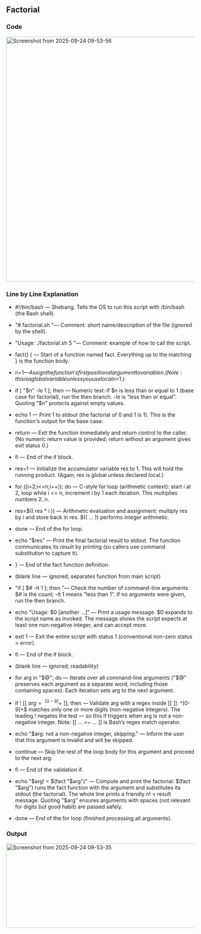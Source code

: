 ## Factorial

### Code
<img width="707" height="655" alt="Screenshot from 2025-09-24 09-53-56" src="https://github.com/user-attachments/assets/133cb224-1793-47c6-9be6-4bf1bfed09eb" />


### Line by Line Explanation
-  #!/bin/bash — Shebang. Tells the OS to run this script with /bin/bash (the Bash shell).

- "# factorial.sh "— Comment: short name/description of the file (ignored by the shell).

- "Usage: ./factorial.sh 5 "— Comment: example of how to call the script.

- fact() { — Start of a function named fact. Everything up to the matching } is the function body.

- n=$1 — Assign the function's first positional argument to variable n. (Note: this is a global variable unless you use local n=$1.)

- if [ "$n" -le 1 ]; then — Numeric test: if $n is less than or equal to 1 (base case for factorial), run the then branch. -le is “less than or equal”. Quoting "$n" protects against empty values.

- echo 1 — Print 1 to stdout (the factorial of 0 and 1 is 1). This is the function's output for the base case.

- return — Exit the function immediately and return control to the caller. (No numeric return value is provided; return without an argument gives exit status 0.)

- fi — End of the if block.

- res=1 — Initialize the accumulator variable res to 1. This will hold the running product. (Again, res is global unless declared local.)

- for ((i=2;i<=n;i++)); do — C-style for loop (arithmetic context): start i at 2, loop while i <= n, increment i by 1 each iteration. This multiplies numbers 2..n.

- res=$(( res * i )) — Arithmetic evaluation and assignment: multiply res by i and store back in res. $(( ... )) performs integer arithmetic.

- done — End of the for loop.

- echo "$res" — Print the final factorial result to stdout. The function communicates its result by printing (so callers use command substitution to capture it).

- } — End of the fact function definition

- (blank line — ignored; separates function from main script)

- "if [ $# -lt 1 ]; then "— Check the number of command-line arguments. $# is the count; -lt 1 means “less than 1”. If no arguments were given, run the then branch.

- echo "Usage: $0 <non-negative-integer> [another ...]" — Print a usage message. $0 expands to the script name as invoked. The message shows the script expects at least one non-negative integer, and can accept more.

- exit 1 — Exit the entire script with status 1 (conventional non-zero status = error).

- fi — End of the if block.

- (blank line — ignored; readability)

- for arg in "$@"; do — Iterate over all command-line arguments ("$@" preserves each argument as a separate word, including those containing spaces). Each iteration sets arg to the next argument.

- if ! [[ $arg =~ ^[0-9]+$ ]]; then — Validate arg with a regex inside [[ ]]: ^[0-9]+$ matches only one or more digits (non-negative integers). The leading ! negates the test — so this if triggers when arg is not a non-negative integer. Note: [[ ... =~ ... ]] is Bash’s regex match operator.

- echo "$arg: not a non-negative integer, skipping." — Inform the user that this argument is invalid and will be skipped.

- continue — Skip the rest of the loop body for this argument and proceed to the next arg.

- fi — End of the validation if.

- echo "$arg! = $(fact "$arg")" — Compute and print the factorial: $(fact "$arg") runs the fact function with the argument and substitutes its stdout (the factorial). The whole line prints a friendly n! = result message. Quoting "$arg" ensures arguments with spaces (not relevant for digits but good habit) are passed safely.

- done — End of the for loop (finished processing all arguments).

### Output 
<img width="739" height="226" alt="Screenshot from 2025-09-24 09-53-35" src="https://github.com/user-attachments/assets/f55ce026-9542-4df5-b4bb-f1987dd7817b" />
